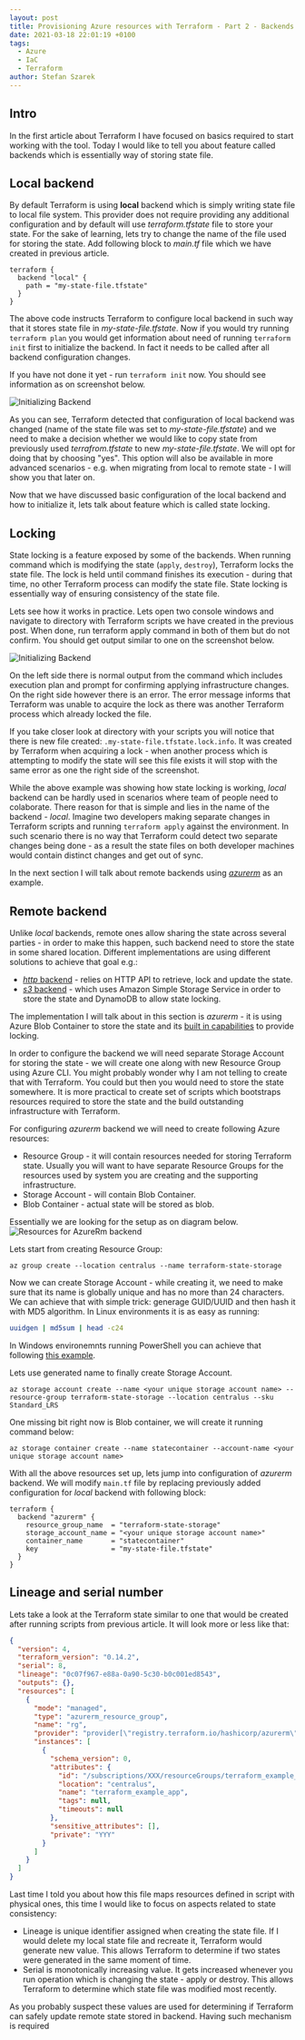 ```yaml
---
layout: post
title: Provisioning Azure resources with Terraform - Part 2 - Backends
date: 2021-03-18 22:01:19 +0100
tags:
  - Azure 
  - IaC 
  - Terraform
author: Stefan Szarek
---
```

## Intro
In the first article about Terraform I have focused on basics required to start working with the tool. Today I would like to tell you about feature called backends which is essentially way of storing state file.

## Local backend
By default Terraform is using **local** backend which is simply writing state file to local file system. This provider does not require providing any additional configuration and by default will use *terraform.tfstate* file to store your state. For the sake of learning, lets try to change the name of the file used for storing the state. Add following block to *main.tf* file which we have created in previous article.

```hcl
terraform {
  backend "local" {
    path = "my-state-file.tfstate"
  }
}
```

The above code instructs Terraform to configure local backend in such way that it stores state file in *my-state-file.tfstate*. Now if you would try running `terraform plan` you would get information about need of running `terraform init` first to initialize the backend. In fact it needs to be called after all backend configuration changes.

If you have not done it yet - run `terraform init` now. You should see information as on screenshot below.

![Initializing Backend](/assets/azure-terraform-provisioning-2/backend-init.png)

As you can see, Terraform detected that configuration of local backend was changed (name of the state file was set to *my-state-file.tfstate*) and we need to make a decision whether we would like to copy state from previously used *terrafrom.tfstate* to new *my-state-file.tfstate*. We will opt for doing that by choosing "yes". This option will also be available in more advanced scenarios - e.g. when migrating from local to remote state - I will show you that later on.

Now that we have discussed basic configuration of the local backend and how to initialize it, lets talk about feature which is called state locking.

## Locking
State locking is a feature exposed by some of the backends. When running command which is modifying the state (`apply`, `destroy`), Terraform locks the state file. The lock is held until command finishes its execution - during that time, no other Terraform process can modify the state file. State locking is essentially way of ensuring consistency of the state file.

Lets see how it works in practice. Lets open two console windows and navigate to directory with Terraform scripts we have created in the previous post. When done, run terraform apply command in both of them but do not confirm. You should get output similar to one on the screenshot below.

![Initializing Backend](/assets/azure-terraform-provisioning-2/state-locking.png)

On the left side there is normal output from the command which includes execution plan and prompt for confirming applying infrastructure changes. On the right side however there is an error. The error message informs that Terraform was unable to acquire the lock as there was another Terraform process which already locked the file.

If you take closer look at directory with your scripts you will notice that there is new file created: `.my-state-file.tfstate.lock.info`. It was created by Terraform when acquiring a lock - when another process which is attempting to modify the state will see this file exists it will stop with the same error as one the right side of the screenshot.

While the above example was showing how state locking is working, *local* backend can be hardly used in scenarios where team of people need to colaborate. There reason for that is simple and lies in the name of the backend - *local*. Imagine two developers making separate changes in Terraform scripts and running `terraform apply` against the environment. In such scenario there is no way that Terraform could detect two separate changes being done - as a result the state files on both developer machines would contain distinct changes and get out of sync. 

In the next section I will talk about remote backends using [*azurerm*](https://www.terraform.io/docs/language/settings/backends/azurerm.html) as an example.  

## Remote backend
Unlike *local* backends, remote ones allow sharing the state across several parties - in order to make this happen, such backend need to store the state in some shared location. Different implementations are using different solutions to achieve that goal e.g.:
* [*http* backend](https://www.terraform.io/docs/language/settings/backends/http.html) - relies on HTTP API to retrieve, lock and update the state.
* [*s3* backend](https://www.terraform.io/docs/language/settings/backends/s3.html) - which uses Amazon Simple Storage Service in order to store the state and DynamoDB to allow state locking.

The implementation I will talk about in this section is *azurerm* - it is using Azure Blob Container to store the state and its [built in capabilities](https://docs.microsoft.com/en-us/azure/storage/blobs/concurrency-manage?tabs=dotnet) to provide locking.

In order to configure the backend we will need separate Storage Account for storing the state - we will create one along with new Resource Group using Azure CLI. You might probably wonder why I am not telling to create that with Terraform. You could but then you would need to store the state somewhere. It is more practical to create set of scripts which bootstraps resources required to store the state and the build outstanding infrastructure with Terraform.

For configuring *azurerm* backend we will need to create following Azure resources:
* Resource Group - it will contain resources needed for storing Terraform state. Usually you will want to have separate Resource Groups for the resources used by system you are creating and the supporting infrastructure.
* Storage Account - will contain Blob Container.
* Blob Container - actual state will be stored as blob.

Essentially we are looking for the setup as on diagram below.
![Resources for AzureRm backend](/assets/azure-terraform-provisioning-2/ResourcesForAzureRmBackend.png)

Lets start from creating Resource Group:
```
az group create --location centralus --name terraform-state-storage
```
Now we can create Storage Account - while creating it, we need to make sure that its name is globally unique and has no more than 24 characters. We can achieve that with simple trick: generage GUID/UUID and then hash it with MD5 algorithm. In Linux environments it is as easy as running:
```bash
uuidgen | md5sum | head -c24
```
In Windows environemnts running PowerShell you can achieve that following [this example](https://docs.microsoft.com/en-us/powershell/module/microsoft.powershell.utility/get-filehash?view=powershell-7.1#example-4--compute-the-hash-of-a-string).

Lets use generated name to finally create Storage Account.
```
az storage account create --name <your unique storage account name> -- resource-group terraform-state-storage --location centralus --sku Standard_LRS
```
One missing bit right now is Blob container, we will create it running command below:
```
az storage container create --name statecontainer --account-name <your unique storage account name>
```

With all the above resources set up, lets jump into configuration of *azurerm* backend. We will modify `main.tf` file by replacing previously added configuration for *local* backend with following block:
```hcl
terraform {
  backend "azurerm" {
    resource_group_name  = "terraform-state-storage"
    storage_account_name = "<your unique storage account name>"
    container_name       = "statecontainer"
    key                  = "my-state-file.tfstate"
  }
}
```

## Lineage and serial number
Lets take a look at the Terraform state similar to one that would be created after running scripts from previous article. It will look more or less like that:

```json
{
  "version": 4,
  "terraform_version": "0.14.2",
  "serial": 8,
  "lineage": "0c07f967-e88a-0a90-5c30-b0c001ed8543",
  "outputs": {},
  "resources": [
    {
      "mode": "managed",
      "type": "azurerm_resource_group",
      "name": "rg",
      "provider": "provider[\"registry.terraform.io/hashicorp/azurerm\"]",
      "instances": [
        {
          "schema_version": 0,
          "attributes": {
            "id": "/subscriptions/XXX/resourceGroups/terraform_example_app",
            "location": "centralus",
            "name": "terraform_example_app",
            "tags": null,
            "timeouts": null
          },
          "sensitive_attributes": [],
          "private": "YYY"
        }
      ]
    }
  ]
}
```

Last time I told you about how this file maps resources defined in script with physical ones, this time I would like to focus on aspects related to state consistency:
* Lineage is unique identifier assigned when creating the state file. If I would delete my local state file and recreate it, Terraform would generate new value. This allows Terraform to determine if two states were generated in the same moment of time.
* Serial is monotonically increasing value. It gets increased whenever you run operation which is changing the state - apply or destroy. This allows Terraform to determine which state file was modified most recently.

As you probably suspect these values are used for determining if Terraform can safely update remote state stored in backend. Having such mechanism is required 